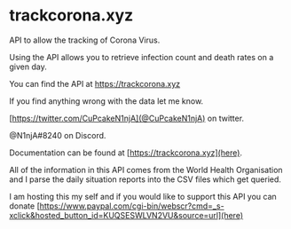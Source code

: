 # trackcorona.xyz
API to allow the tracking of Corona Virus.

Using the API allows you to retrieve infection count and death rates on a given day.

You can find the API at https://trackcorona.xyz

If you find anything wrong with the data let me know.

[https://twitter.com/CuPcakeN1njA](@CuPcakeN1njA) on twitter.

@N1njA#8240 on Discord.

Documentation can be found at [https://trackcorona.xyz](here).

All of the information in this API comes from the World Health Organisation and I parse the daily situation reports into the CSV files which get queried.

I am hosting this my self and if you would like to support this API you can donate [https://www.paypal.com/cgi-bin/webscr?cmd=_s-xclick&hosted_button_id=KUQSESWLVN2VU&source=url](here)
